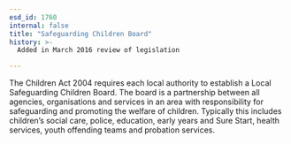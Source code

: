 ```yaml
---
esd_id: 1760
internal: false
title: "Safeguarding Children Board"
history: >-
  Added in March 2016 review of legislation

---
```


The Children Act 2004 requires each local authority to establish a Local Safeguarding Children Board. The board  is a partnership between all agencies, organisations and services  in an area with responsibility for safeguarding and promoting the welfare of children.  Typically this includes children’s social care, police, education, early years and Sure Start, health services, youth offending teams and probation services.

